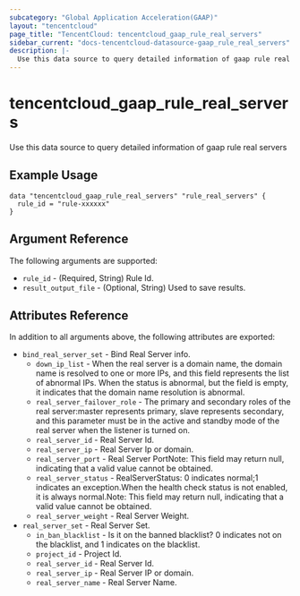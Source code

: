 ```yaml
---
subcategory: "Global Application Acceleration(GAAP)"
layout: "tencentcloud"
page_title: "TencentCloud: tencentcloud_gaap_rule_real_servers"
sidebar_current: "docs-tencentcloud-datasource-gaap_rule_real_servers"
description: |-
  Use this data source to query detailed information of gaap rule real servers
---
```


# tencentcloud_gaap_rule_real_servers

Use this data source to query detailed information of gaap rule real servers

## Example Usage

```hcl
data "tencentcloud_gaap_rule_real_servers" "rule_real_servers" {
  rule_id = "rule-xxxxxx"
}
```

## Argument Reference

The following arguments are supported:

* `rule_id` - (Required, String) Rule Id.
* `result_output_file` - (Optional, String) Used to save results.

## Attributes Reference

In addition to all arguments above, the following attributes are exported:

* `bind_real_server_set` - Bind Real Server info.
  * `down_ip_list` - When the real server is a domain name, the domain name is resolved to one or more IPs, and this field represents the list of abnormal IPs. When the status is abnormal, but the field is empty, it indicates that the domain name resolution is abnormal.
  * `real_server_failover_role` - The primary and secondary roles of the real server:master represents primary, slave represents secondary, and this parameter must be in the active and standby mode of the real server when the listener is turned on.
  * `real_server_id` - Real Server Id.
  * `real_server_ip` - Real Server Ip or domain.
  * `real_server_port` - Real Server PortNote: This field may return null, indicating that a valid value cannot be obtained.
  * `real_server_status` - RealServerStatus: 0 indicates normal;1 indicates an exception.When the health check status is not enabled, it is always normal.Note: This field may return null, indicating that a valid value cannot be obtained.
  * `real_server_weight` - Real Server Weight.
* `real_server_set` - Real Server Set.
  * `in_ban_blacklist` - Is it on the banned blacklist? 0 indicates not on the blacklist, and 1 indicates on the blacklist.
  * `project_id` - Project Id.
  * `real_server_id` - Real Server Id.
  * `real_server_ip` - Real Server IP or domain.
  * `real_server_name` - Real Server Name.


